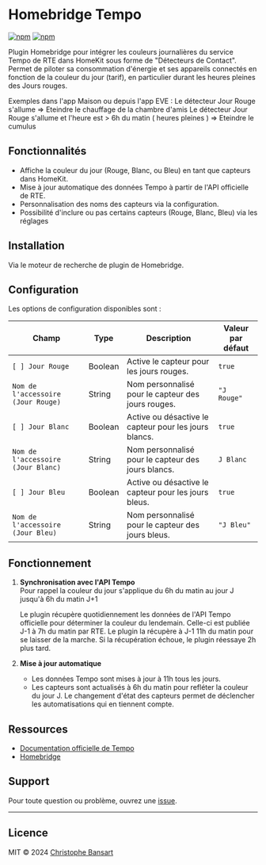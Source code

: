 # Homebridge Tempo

[![npm](https://img.shields.io/npm/v/homebridge-tempo)](https://www.npmjs.com/package/homebridge-tempo)
[![npm](https://img.shields.io/npm/dt/homebridge-tempo)](https://www.npmjs.com/package/homebridge-tempo)

Plugin Homebridge pour intégrer les couleurs journalières du service Tempo de RTE dans HomeKit sous forme de "Détecteurs de Contact". Permet de piloter sa consommation d'énergie et ses appareils connectés en fonction de la couleur du jour (tarif), en particulier durant les heures pleines des Jours rouges.

Exemples dans l'app Maison ou depuis l'app EVE :
Le détecteur Jour Rouge s'allume => Eteindre le chauffage de la chambre d'amis
Le détecteur Jour Rouge s'allume et l'heure est > 6h du matin ( heures pleines ) => Eteindre le cumulus

## Fonctionnalités

- Affiche la couleur du jour (Rouge, Blanc, ou Bleu) en tant que capteurs dans HomeKit.
- Mise à jour automatique des données Tempo à partir de l'API officielle de RTE.
- Personnalisation des noms des capteurs via la configuration.
- Possibilité d'inclure ou pas certains capteurs (Rouge, Blanc, Bleu) via les réglages

## Installation

Via le moteur de recherche de plugin de Homebridge.

## Configuration

Les options de configuration disponibles sont :

| Champ                              | Type    | Description                                           | Valeur par défaut |
| ---------------------------------- | ------- | ----------------------------------------------------- | ----------------- |
| `[ ] Jour Rouge`                   | Boolean | Active le capteur pour les jours rouges.              | `true`            |
| `Nom de l'accessoire (Jour Rouge)` | String  | Nom personnalisé pour le capteur des jours rouges.    | `"J Rouge"`       |
| `[ ] Jour Blanc`                   | Boolean | Active ou désactive le capteur pour les jours blancs. | `true`            |
| `Nom de l'accessoire (Jour Blanc)` | String  | Nom personnalisé pour le capteur des jours blancs.    | `J Blanc`         |
| `[ ] Jour Bleu`                    | Boolean | Active ou désactive le capteur pour les jours bleus.  | `true`            |
| `Nom de l'accessoire (Jour Bleu)`  | String  | Nom personnalisé pour le capteur des jours bleus.     | `"J Bleu"`        |

## Fonctionnement

1. **Synchronisation avec l'API Tempo**  
   Pour rappel la couleur du jour s'applique du 6h du matin au jour J jusqu'à 6h du matin J+1

   Le plugin récupère quotidiennement les données de l'API Tempo officielle pour déterminer la couleur du lendemain. Celle-ci est publiée J-1 à 7h du matin par RTE. Le plugin la récupère à J-1 11h du matin pour se laisser de la marche. Si la récupération échoue, le plugin réessaye 2h plus tard.

2. **Mise à jour automatique**

   - Les données Tempo sont mises à jour à 11h tous les jours.
   - Les capteurs sont actualisés à 6h du matin pour refléter la couleur du jour J. Le changement d'état des capteurs permet de déclencher les automatisations qui en tiennent compte.

## Ressources

- [Documentation officielle de Tempo](https://www.services-rte.com/)
- [Homebridge](https://homebridge.io/)

## Support

Pour toute question ou problème, ouvrez une [issue](https://github.com/chrisbansart/homebridge-tempo/issues).

---

## Licence

MIT © 2024 [Christophe Bansart](https://github.com/chrisbansart)
